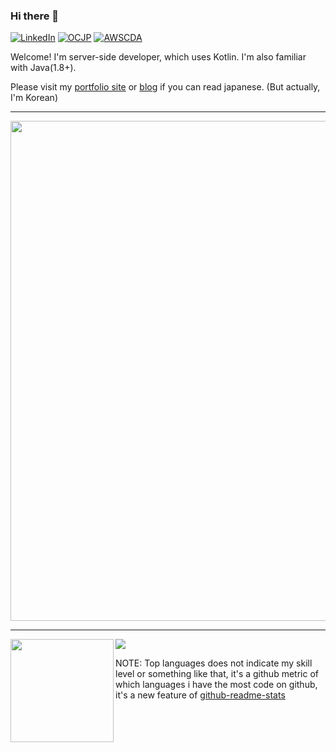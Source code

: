 ### Hi there 👋

[![LinkedIn](https://img.shields.io/badge/%20-LinkedIn-blue?style=flat-square&logo=linkedin&logoColor=ffffff)](https://www.linkedin.com/in/英斌-金-6736ba194/)
[![OCJP](https://img.shields.io/badge/-Oracle%20Certified%20Java%20Programmer-%23007396?style=flat-square&logo=java&link=https://www.youracclaim.com/badges/020a807c-24db-4d51-80a2-6416242c37ba/public_url)](https://www.youracclaim.com/badges/020a807c-24db-4d51-80a2-6416242c37ba/public_url)
[![AWSCDA](https://img.shields.io/badge/-AWS%20Certified%20Developer%20--%20Associate-%23232F3E?style=flat-square&logo=amazon-aws&link=https://www.youracclaim.com/badges/fc543ac3-7a8c-4bfa-b443-25772a942ba9/public_url)](https://www.youracclaim.com/badges/fc543ac3-7a8c-4bfa-b443-25772a942ba9/public_url)

Welcome! I'm server-side developer, which uses Kotlin. I'm also familiar with Java(1.8+).

Please visit my [portfolio site](https://retheviper.netlify.app) or [blog](https://retheviper.github.io) if you can read japanese. (But actually, I'm Korean)

---

<a href="https://github.com/ryo-ma/github-profile-trophy">
  <img width=800 src="https://github-profile-trophy.vercel.app/?username=retheviper&column=8&theme=flat&margin-w=10"/>
</a>

---

<div>
  <img height="165" align="left" src="https://github-readme-stats.vercel.app/api?username=retheviper&count_private=true&show_icons=true" />
  <img src="https://github-readme-stats.vercel.app/api/top-langs/?username=retheviper&layout=compact&hide=javascript,html,css,scss,ruby,less,shell,php,handlebars,objective-c,makefile&langs_count=8" />
</div>

NOTE: Top languages does not indicate my skill level or something like that, it's a github metric of which languages i have the most code on github, it's a new feature of [github-readme-stats](https://github.com/anuraghazra/github-readme-stats)

